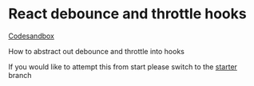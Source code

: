 # React debounce and throttle hooks

[Codesandbox](https://codesandbox.io/s/github/wtjs/react-debounce-throttle-hooks)

How to abstract out debounce and throttle into hooks

If you would like to attempt this from start please switch to the [starter](https://github.com/wtjs/react-debounce-throttle-hooks/tree/starter) branch
